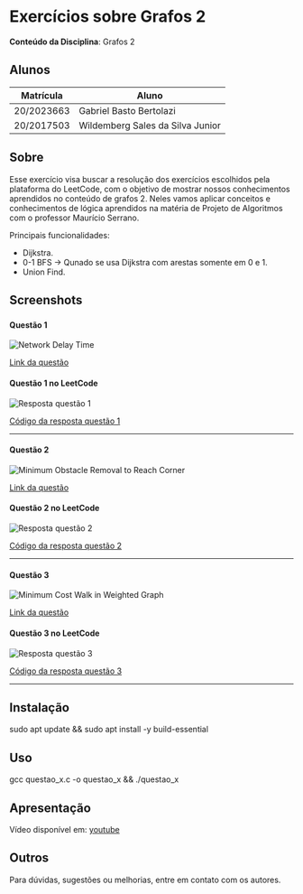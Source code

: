 
# Exercícios sobre Grafos 2

**Conteúdo da Disciplina**: Grafos 2<br>

## Alunos

|Matrícula | Aluno |
| -- | -- |
| 20/2023663 | Gabriel Basto Bertolazi |
| 20/2017503 | Wildemberg Sales da Silva Junior |

## Sobre

Esse exercício visa buscar a resolução dos exercícios escolhidos pela plataforma do LeetCode, com o objetivo de mostrar nossos conhecimentos aprendidos no conteúdo de grafos 2. Neles vamos aplicar conceitos e conhecimentos de lógica aprendidos na matéria de Projeto de Algoritmos com o professor Maurício Serrano.

Principais funcionalidades:
- Dijkstra.
- 0-1 BFS -> Qunado se usa Dijkstra com arestas somente em 0 e 1.
- Union Find.


## Screenshots

### 

#### Questão 1   

![Network Delay Time](/imgs/questao_1.png)

[Link da questão](https://leetcode.com/problems/network-delay-time/description/?envType=problem-list-v2&envId=shortest-path)

#### Questão 1 no LeetCode  

![Resposta questão 1](/imgs/resp_questao1.png)

[Código da resposta questão 1](/code/questao1.c)

---

#### Questão 2   

![Minimum Obstacle Removal to Reach Corner](/imgs/questao_2.png)

[Link da questão](https://leetcode.com/problems/minimum-obstacle-removal-to-reach-corner/description/?envType=problem-list-v2&envId=shortest-path)



#### Questão 2 no LeetCode  

![Resposta questão 2](/imgs/resp_questao2.png)

[Código da resposta questão 2](/code/questao2.c)

---

#### Questão 3   

![Minimum Cost Walk in Weighted Graph](/imgs/questao3.png)

[Link da questão](https://leetcode.com/problems/minimum-cost-walk-in-weighted-graph/description/?envType=problem-list-v2&envId=graph)

#### Questão 3 no LeetCode

![Resposta questão 3](/imgs/resp_questao3.png)

[Código da resposta questão 3](/code/questao3.c)

---

## Instalação

sudo apt update && sudo apt install -y build-essential

## Uso

gcc questao_x.c -o questao_x && ./questao_x

## Apresentação

Vídeo disponível em: [youtube]()

## Outros

Para dúvidas, sugestões ou melhorias, entre em contato com os autores.
